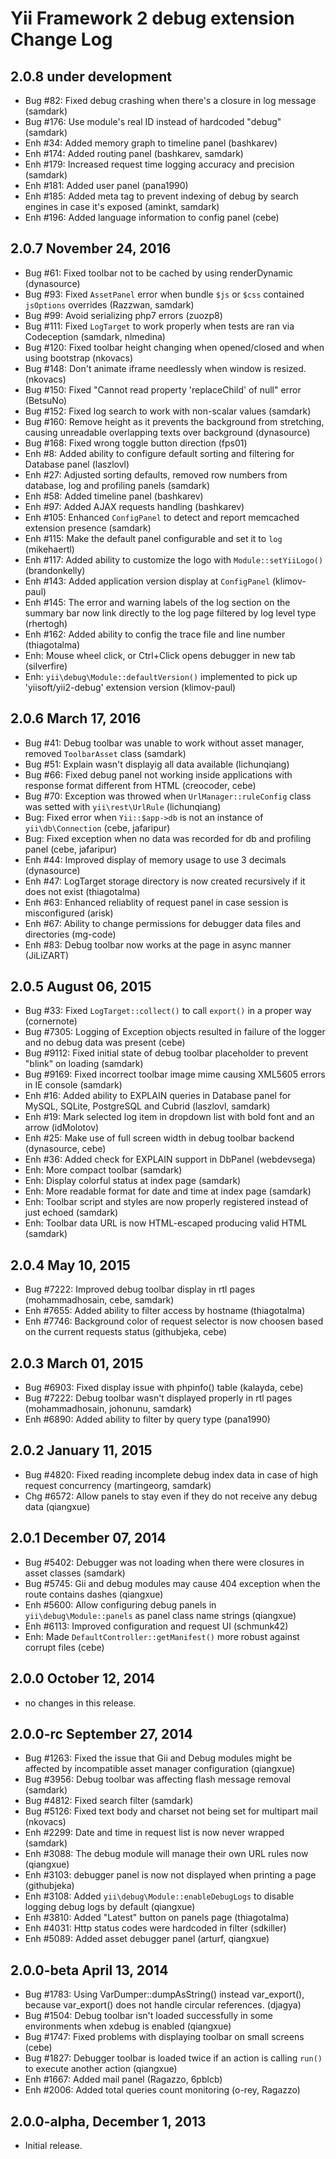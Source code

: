 Yii Framework 2 debug extension Change Log
==========================================

2.0.8 under development
-----------------------

- Bug #82: Fixed debug crashing when there's a closure in log message (samdark)
- Bug #176: Use module's real ID instead of hardcoded "debug" (samdark)
- Enh #34: Added memory graph to timeline panel (bashkarev)
- Enh #174: Added routing panel (bashkarev, samdark)
- Enh #179: Increased request time logging accuracy and precision (samdark)
- Enh #181: Added user panel (pana1990)
- Enh #185: Added meta tag to prevent indexing of debug by search engines in case it's exposed (aminkt, samdark)
- Enh #196: Added language information to config panel (cebe)


2.0.7 November 24, 2016
-----------------------

- Bug #61: Fixed toolbar not to be cached by using renderDynamic (dynasource)
- Bug #93: Fixed `AssetPanel` error when bundle `$js` or `$css` contained `jsOptions` overrides (Razzwan, samdark)
- Bug #99: Avoid serializing php7 errors (zuozp8)
- Bug #111: Fixed `LogTarget` to work properly when tests are ran via Codeception (samdark, nlmedina)
- Bug #120: Fixed toolbar height changing when opened/closed and when using bootstrap (nkovacs)
- Bug #148: Don't animate iframe needlessly when window is resized. (nkovacs)
- Bug #150: Fixed "Cannot read property 'replaceChild' of null" error (BetsuNo)
- Bug #152: Fixed log search to work with non-scalar values (samdark)
- Bug #160: Remove height as it prevents the background from stretching, causing unreadable overlapping texts over background (dynasource)
- Bug #168: Fixed wrong toggle button direction (fps01)
- Enh #8: Added ability to configure default sorting and filtering for Database panel (laszlovl)
- Enh #27: Adjusted sorting defaults, removed row numbers from database, log and profiling panels (samdark)
- Enh #58: Added timeline panel (bashkarev)
- Enh #97: Added AJAX requests handling (bashkarev)
- Enh #105: Enhanced `ConfigPanel` to detect and report memcached extension presence (samdark)
- Enh #115: Make the default panel configurable and set it to `log` (mikehaertl)
- Enh #117: Added ability to customize the logo with `Module::setYiiLogo()` (brandonkelly)
- Enh #143: Added application version display at `ConfigPanel` (klimov-paul)
- Enh #145: The error and warning labels of the log section on the summary bar now link directly to the log page filtered by log level type (rhertogh)
- Enh #162: Added ability to config the trace file and line number (thiagotalma)
- Enh: Mouse wheel click, or Ctrl+Click opens debugger in new tab (silverfire)
- Enh: `yii\debug\Module::defaultVersion()` implemented to pick up 'yiisoft/yii2-debug' extension version (klimov-paul)


2.0.6 March 17, 2016
--------------------

- Bug #41: Debug toolbar was unable to work without asset manager, removed `ToolbarAsset` class (samdark)
- Bug #51: Explain wasn't displayig all data available (lichunqiang)
- Bug #66: Fixed debug panel not working inside applications with response format different from HTML (creocoder, cebe)
- Bug #70: Exception was throwed when `UrlManager::ruleConfig` class was setted with `yii\rest\UrlRule` (lichunqiang)
- Bug: Fixed error when `Yii::$app->db` is not an instance of `yii\db\Connection` (cebe, jafaripur)
- Bug: Fixed exception when no data was recorded for db and profiling panel (cebe, jafaripur)
- Enh #44: Improved display of memory usage to use 3 decimals (dynasource)
- Enh #47: LogTarget storage directory is now created recursively if it does not exist (thiagotalma)
- Enh #63: Enhanced reliablity of request panel in case session is misconfigured (arisk)
- Enh #67: Ability to change permissions for debugger data files and directories (mg-code)
- Enh #83: Debug toolbar now works at the page in async manner (JiLiZART)


2.0.5 August 06, 2015
---------------------

- Bug #33: Fixed `LogTarget::collect()` to call `export()` in a proper way (cornernote)
- Bug #7305: Logging of Exception objects resulted in failure of the logger and no debug data was present (cebe)
- Bug #9112: Fixed initial state of debug toolbar placeholder to prevent "blink" on loading (samdark)
- Bug #9169: Fixed incorrect toolbar image mime causing XML5605 errors in IE console (samdark)
- Enh #16: Added ability to EXPLAIN queries in Database panel for MySQL, SQLite, PostgreSQL and Cubrid (laszlovl, samdark)
- Enh #19: Mark selected log item in dropdown list with bold font and an arrow (idMolotov)
- Enh #25: Make use of full screen width in debug toolbar backend (dynasource, cebe)
- Enh #36: Added check for EXPLAIN support in DbPanel (webdevsega)
- Enh: More compact toolbar (samdark)
- Enh: Display colorful status at index page (samdark)
- Enh: More readable format for date and time at index page (samdark)
- Enh: Toolbar script and styles are now properly registered instead of just echoed (samdark)
- Enh: Toolbar data URL is now HTML-escaped producing valid HTML (samdark)


2.0.4 May 10, 2015
------------------

- Bug #7222: Improved debug toolbar display in rtl pages (mohammadhosain, cebe, samdark)
- Enh #7655: Added ability to filter access by hostname (thiagotalma)
- Enh #7746: Background color of request selector is now choosen based on the current requests status (githubjeka, cebe)


2.0.3 March 01, 2015
--------------------

- Bug #6903: Fixed display issue with phpinfo() table (kalayda, cebe)
- Bug #7222: Debug toolbar wasn't displayed properly in rtl pages (mohammadhosain, johonunu, samdark)
- Enh #6890: Added ability to filter by query type (pana1990)


2.0.2 January 11, 2015
----------------------

- Bug #4820: Fixed reading incomplete debug index data in case of high request concurrency (martingeorg, samdark)
- Chg #6572: Allow panels to stay even if they do not receive any debug data (qiangxue)


2.0.1 December 07, 2014
-----------------------

- Bug #5402: Debugger was not loading when there were closures in asset classes (samdark)
- Bug #5745: Gii and debug modules may cause 404 exception when the route contains dashes (qiangxue)
- Enh #5600: Allow configuring debug panels in `yii\debug\Module::panels` as panel class name strings (qiangxue)
- Enh #6113: Improved configuration and request UI (schmunk42)
- Enh: Made `DefaultController::getManifest()` more robust against corrupt files (cebe)


2.0.0 October 12, 2014
----------------------

- no changes in this release.


2.0.0-rc September 27, 2014
---------------------------

- Bug #1263: Fixed the issue that Gii and Debug modules might be affected by incompatible asset manager configuration (qiangxue)
- Bug #3956: Debug toolbar was affecting flash message removal (samdark)
- Bug #4812: Fixed search filter (samdark)
- Bug #5126: Fixed text body and charset not being set for multipart mail (nkovacs)
- Enh #2299: Date and time in request list is now never wrapped (samdark)
- Enh #3088: The debug module will manage their own URL rules now (qiangxue)
- Enh #3103: debugger panel is now not displayed when printing a page (githubjeka)
- Enh #3108: Added `yii\debug\Module::enableDebugLogs` to disable logging debug logs by default (qiangxue)
- Enh #3810: Added "Latest" button on panels page (thiagotalma)
- Enh #4031: Http status codes were hardcoded in filter (sdkiller)
- Enh #5089: Added asset debugger panel (arturf, qiangxue)

2.0.0-beta April 13, 2014
-------------------------

- Bug #1783: Using VarDumper::dumpAsString() instead var_export(), because var_export() does not handle circular references. (djagya)
- Bug #1504: Debug toolbar isn't loaded successfully in some environments when xdebug is enabled (qiangxue)
- Bug #1747: Fixed problems with displaying toolbar on small screens (cebe)
- Bug #1827: Debugger toolbar is loaded twice if an action is calling `run()` to execute another action (qiangxue)
- Enh #1667: Added mail panel (Ragazzo, 6pblcb)
- Enh #2006: Added total queries count monitoring (o-rey, Ragazzo)

2.0.0-alpha, December 1, 2013
-----------------------------

- Initial release.
